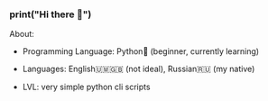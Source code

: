 ### print("Hi there 👋")

About:

* Programming Language: Python🐍 (beginner, currently learning)

* Languages: English🇺🇲🇬🇧 (not ideal), Russian🇷🇺 (my native)

* LVL: very simple python cli scripts

<!--
**ZaNYAshlin/ZaNYAshlin** is a ✨ _special_ ✨ repository because its `README.md` (this file) appears on your GitHub profile.

Here are some ideas to get you started:

- 🔭 I’m currently working on ...
- 🌱 I’m currently learning ...
- 👯 I’m looking to collaborate on ...
- 🤔 I’m looking for help with ...
- 💬 Ask me about ...
- 📫 How to reach me: ...
- 😄 Pronouns: ...
- ⚡ Fun fact: ...
-->
